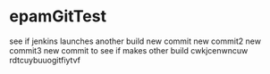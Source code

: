 # epamGitTest
see if jenkins launches another build
new commit
new commit2
new commit3
new commit to see if makes other build
cwkjcenwncuw
rdtcuybuuogitfiytvf
